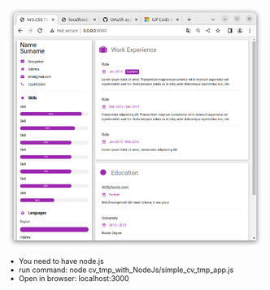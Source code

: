 ![Demo](cv_tmp.png)
- You need to have node.js
- run command: node cv_tmp_with_NodeJs/simple_cv_tmp_app.js
- Open in browser: localhost:3000